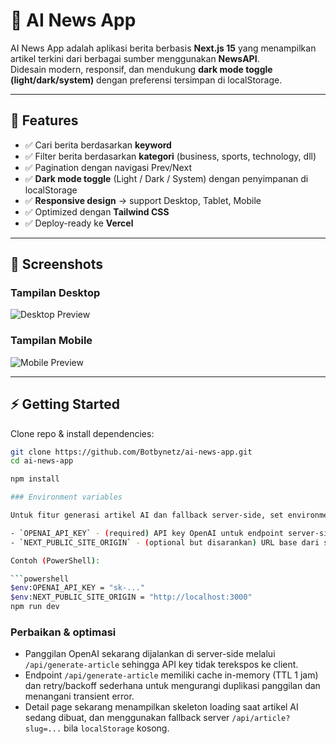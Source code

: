 # 📰 AI News App

AI News App adalah aplikasi berita berbasis **Next.js 15** yang menampilkan artikel terkini dari berbagai sumber menggunakan **NewsAPI**.  
Didesain modern, responsif, dan mendukung **dark mode toggle (light/dark/system)** dengan preferensi tersimpan di localStorage.

---

## 🚀 Features
- ✅ Cari berita berdasarkan **keyword**
- ✅ Filter berita berdasarkan **kategori** (business, sports, technology, dll)
- ✅ Pagination dengan navigasi Prev/Next
- ✅ **Dark mode toggle** (Light / Dark / System) dengan penyimpanan di localStorage
- ✅ **Responsive design** → support Desktop, Tablet, Mobile
- ✅ Optimized dengan **Tailwind CSS**
- ✅ Deploy-ready ke **Vercel**

---

## 📸 Screenshots
### Tampilan Desktop
![Desktop Preview](public/desktop-preview.png)

### Tampilan Mobile
![Mobile Preview](public/mobile-preview.png)

---

## ⚡ Getting Started

Clone repo & install dependencies:

```bash
git clone https://github.com/Botbynetz/ai-news-app.git
cd ai-news-app

npm install

### Environment variables

Untuk fitur generasi artikel AI dan fallback server-side, set environment variable berikut sebelum menjalankan aplikasi:

- `OPENAI_API_KEY` - (required) API key OpenAI untuk endpoint server-side `/api/generate-article`.
- `NEXT_PUBLIC_SITE_ORIGIN` - (optional but disarankan) URL base dari situs saat dijalankan (mis. `http://localhost:3000`) digunakan oleh `/api/article` untuk memanggil internal API.

Contoh (PowerShell):

```powershell
$env:OPENAI_API_KEY = "sk-..."
$env:NEXT_PUBLIC_SITE_ORIGIN = "http://localhost:3000"
npm run dev
```

### Perbaikan & optimasi

- Panggilan OpenAI sekarang dijalankan di server-side melalui `/api/generate-article` sehingga API key tidak terekspos ke client.
- Endpoint `/api/generate-article` memiliki cache in-memory (TTL 1 jam) dan retry/backoff sederhana untuk mengurangi duplikasi panggilan dan menangani transient error.
- Detail page sekarang menampilkan skeleton loading saat artikel AI sedang dibuat, dan menggunakan fallback server `/api/article?slug=...` bila `localStorage` kosong.
